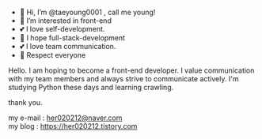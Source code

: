 - 👋 Hi, I’m @taeyoung0001 , call me young!
- 👀 I’m interested in front-end
- 💕 I love self-development.
- 🫡 I hope full-stack-development
- 💕 I love team communication.
- 🫡 Respect everyone

Hello. I am hoping to become a front-end developer.
I value communication with my team members and always strive to communicate actively.
I'm studying Python these days and learning crawling.

thank you.

my e-mail : <a>her020212@naver.com</a>
<br/>
my blog : <a>https://her020212.tistory.com</a>
<!---
taeyoung0001/taeyoung0001 is a ✨ special ✨ repository because its `README.md` (this file) appears on your GitHub profile.
You can click the Preview link to take a look at your changes.
--->
